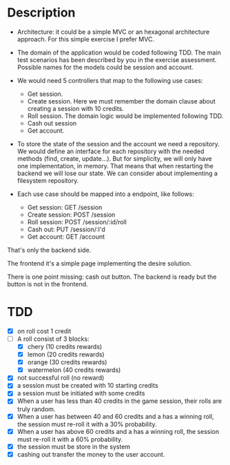 # Description

- Architecture: it could be a simple MVC or an hexagonal architecture approach. For this simple exercise I prefer MVC.

- The domain of the application would be coded following TDD. The main test scenarios has been described by you in the exercise assessment. Possible names for the models could be session and account.

- We would need 5 controllers that map to the following use cases:
  - Get session.
  - Create session. Here we must remember the domain clause about creating a session with 10 credits.
  - Roll session. The domain logic would be implemented following TDD.
  - Cash out session
  - Get account.

- To store the state of the session and the account we need a repository. We would define an interface for each repository with the needed methods (find, create, update...). But for simplicity, we will only have one implementation, in memory. That means that when restarting the backend we will lose our state. We can consider about implementing a filesystem repository.

- Each use case should be mapped into a endpoint, like follows:
  - Get session: GET /session
  - Create session: POST /session
  - Roll session: POST /session/:id/roll
  - Cash out: PUT /session/:I'd
  - Get account: GET /account

That's only the backend side.

The frontend it's a simple page implementing the desire solution.

There is one point missing: cash out button. The backend is ready but the button is not in the frontend.

# TDD

- [x] on roll cost 1 credit
- [ ] A roll consist of 3 blocks:
  - [x] chery (10 credits rewards)
  - [x] lemon (20 credits rewards) 
  - [x] orange (30 credits rewards) 
  - [x] watermelon (40 credits rewards)
- [x] not successful roll (no reward)
- [x] a session must be created with 10 starting credits
- [x] a session must be initiated with some credits
- [x] When a user has less than 40 credits in the game session, their rolls are truly
  random.
- [x] When a user has between 40 and 60 credits and a has a winning roll, the session must re-roll it with a 30% probability.
- [x] When a user has above 60 credits and a has a winning roll, the session must re-roll it with a 60% probability.
- [x] the session must be store in the system
- [x] cashing out transfer the money to the user account.